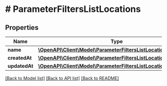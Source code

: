 # # ParameterFiltersListLocations

## Properties

Name | Type | Description | Notes
------------ | ------------- | ------------- | -------------
**name** | [**\OpenAPI\Client\Model\ParameterFiltersListLocationsName**](ParameterFiltersListLocationsName.md) |  | [optional]
**createdAt** | [**\OpenAPI\Client\Model\ParameterFiltersListLocationsCreatedAt**](ParameterFiltersListLocationsCreatedAt.md) |  | [optional]
**updatedAt** | [**\OpenAPI\Client\Model\ParameterFiltersListLocationsUpdatedAt**](ParameterFiltersListLocationsUpdatedAt.md) |  | [optional]

[[Back to Model list]](../../README.md#models) [[Back to API list]](../../README.md#endpoints) [[Back to README]](../../README.md)

